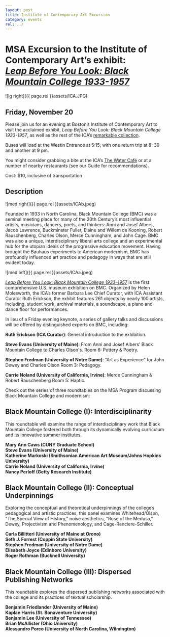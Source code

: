 ```yaml
---
layout: post
title: Institute of Contemporary Art Excursion
category: events
rel: ../
---
```


# MSA Excursion to the Institute of Contemporary Art’s exhibit:<br>*[Leap Before You Look: Black Mountain College 1933-1957](http://www.icaboston.org/bmc)*

![lg right]({{ page.rel }}assets/ICA.JPG)
## Friday, November 20

Please join us for an evening at Boston’s Institute of Contemporary Art to visit the acclaimed exhibit, *Leap Before You Look: Black Mountain College 1933-1957*, as well as the rest of the ICA’s [remarkable collection](http://www.icaboston.org/bmc).

Buses will load at the Westin Entrance at 5:15, with one return trip at 8: 30 and another at 9 pm. 

You might consider grabbing a bite at the ICA’s [The Water Café](http://www.icaboston.org/visit/water-cafe/) or at a number of nearby restaurants (see our Guide for recommendations).  Cost: $10, inclusive of transportation
## Description

![med right]({{ page.rel }}assets/ICAb.jpeg)

Founded in 1933 in North Carolina, Black Mountain College (BMC) was a seminal meeting place for many of the 20th Century’s most influential artists, musicians, dancers, poets, and thinkers: Anni and Josef Albers, Jacob Lawrence, Buckminster Fuller, Elaine and Willem de Kooning, Robert Rauschenberg, Charles Olson, Merce Cunningham, and John Cage. BMC was also a unique, interdisciplinary liberal arts college and an experimental hub for the utopian ideals of the progressive education movement. Having brought the Bauhaus experiments to American modernism, BMC has profoundly influenced art practice and pedagogy in ways that are still evident today.

![med left]({{ page.rel }}assets/ICAa.jpeg)
*[Leap Before You Look: Black Mountain College 1933–1957](http://www.icaboston.org/bmc)* is the first comprehensive U.S. museum exhibition on BMC. Organized by Helen Molesworth, the ICA’s former Barbara Lee Chief Curator, with ICA Assistant Curator Ruth Erickson, the exhibit features 261 objects by nearly 100 artists, including, student work, archival materials, a soundscape, a piano and dance floor for performances.  In lieu of a Friday evening keynote, a series of gallery talks and discussions will be offered by distinguished experts on BMC, including:**Ruth Erickson (ICA Curator)**: General introduction to the exhibition. **Steve Evans (University of Maine)**: From Anni and Josef Albers’ Black Mountain College to Charles Olson's.Room 6: Pottery & Poetry. **Stephen Fredman (University of Notre Dame)**: “Art as Experience” for John Dewey and Charles Olson Room 3: Pedagogy.**Carrie Noland (University of California, Irvine)**: Merce Cunningham & Robert Rauschenberg Room 5: Haptic.Check out the series of three roundtables on the MSA Program discussing Black Mountain College and modernism:## **Black Mountain College (I)**: Interdisciplinarity
This roundtable will examine the range of interdisciplinary work that Black Mountain College fostered both through its dynamically evolving curriculum and its innovative summer institutes.**Mary Ann Caws (CUNY Graduate School)**<br>**Steve Evans (University of Maine)**<br>**Katherine Markoski (Smithsonian American Art Museum/Johns Hopkins University)**<br>**Carrie Noland (University of California, Irvine)**<br>**Nancy Perloff (Getty Research Institute)**<br>## **Black Mountain College (II)**: Conceptual UnderpinningsExploring the conceptual and theoretical underpinnings of the college’s pedagogical and artistic practices, this panel examines Whitehead/Olson, "The Special View of History," noise aesthetics, "Ruse of the Medusa," Dewey, Projectivism and Phenomenology, and Cage-Ranciere-Schiller.**Carla Billitteri (University of Maine at Orono)**<br>**Seth J. Forrest (Coppin State University)**<br>**Stephen Fredman (University of Notre Dame)**<br>**Elisabeth Joyce (Edinboro University)** <br>**Roger Rothman (Bucknell University)**<br>## **Black Mountain College (III)**: Dispersed Publishing NetworksThis roundtable explores the dispersed publishing networks associated with the college and its practices of textual scholarship. **Benjamin Friedlander (University of Maine)**<br>**Kaplan Harris (St. Bonaventure University)**<br>
**Benjamin Lee (University of Tennessee)**<br>
**Brian McAllister (Ohio University)**<br>
**Alessandro Porco (University of North Carolina, Wilmington)**<br>